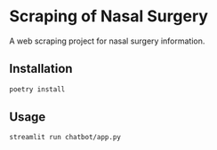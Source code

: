 # Scraping of Nasal Surgery

A web scraping project for nasal surgery information.

## Installation

```bash
poetry install
```

## Usage

```bash
streamlit run chatbot/app.py
``` 